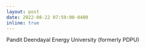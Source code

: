```yaml
---
layout: post
date: 2022-08-22 07:59:00-0400
inline: true
---
```


Pandit Deendayal Energy University (formerly PDPU)